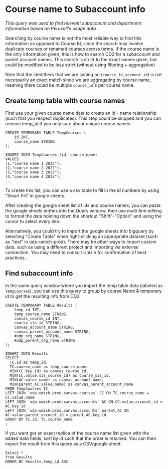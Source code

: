 # Course name to Subaccount info

*This query was used to find relevant subaccount and department information based on Perusall's usage data*

Searching by course name is not the most reliable way to find this information as opposed to Course Id, since the search may involve duplicate courses or renamed courses across terms. If the course name is the only information given, this is how to search CD2 for a subaccount and parent account names. This search is strict to the exact names given, but could be modified to be less strict (without using filtering + aggregation)

Note that the identifiers that we are joining on (`course_id`, `account_id`) is not necessarily an exact match since we are aggregating by course name, meaning there could be multiple `course_id`'s per course name.

## Create temp table with course names

First use your given course name data to create an id - name relationship (such that you respect duplicates). This step could be skipped and you can remove temp_id if you only care about unique course names.

```
CREATE TEMPORARY TABLE TempCourses (
    id INT,
    course_name STRING
);

INSERT INTO TempCourses (id, course_name)
VALUES
(1,"course name 1 2025"),
(2,"course name 2 2025"),
(3,"course name 3 2025"),
(4,"course name 4 2025"),
...
```
To create this list, you can use a csv table to fill in the id numbers by using "Smart Fill" in google sheets. 

After creating the google sheet list of ids and course names, you can paste the google sheets entries into the Query window, then use multi-line editing to format the data holding down the shortcut "Shift"-"Option" and using the cursor to select every line.

Alternatively, you could try to import the google sheets into bigquery by selecting "Create Table" when right-clicking an appropriate dataset (such as "test" in udp-umich-prod). There may be other ways to import custom data, such as using a different project and importing via external connection. You may need to consult Unizin for confirmation of best practices.

## Find subaccount info

In the same query window where you import the temp table data (labeled as `TempCourses`), you can use this query to group by course Name & temporary id to get the resulting info from CD2
```
CREATE TEMPORARY TABLE Results (
    temp_id INT,
    temp_course_name STRING,
    canvas_course_id INT,
    course_sis_id STRING,
    canvas_account_name STRING,
    canvas_parent_account_name STRING,
    #udp_org_name STRING,
    #udp_parent_org_name STRING
);

INSERT INTO Results 
SELECT 
  TC.id as temp_id, 
  TC.course_name as temp_course_name, 
  MIN(CC.key.id) as canvas_course_id,  
  MIN(CC.value.sis_source_id) as course_sis_id, 
  MIN(AC.value.name) as canvas_account_name, 
  MIN(parent_AC.value.name) as canvas_parent_account_name
FROM TempCourses TC
LEFT JOIN `udp-umich-prod.canvas.courses` CC ON TC.course_name = CC.value.name 
LEFT JOIN `udp-umich-prod.canvas.accounts` AC ON CC.value.account_id = AC.key.id
LEFT JOIN `udp-umich-prod.canvas.accounts` parent_AC ON AC.value.parent_account_id = parent_AC.key.id
GROUP BY TC.id, TC.course_name
;
```

If you want get an exact replica of the course name list given with the added data fields, sort by id such that the order is retained. You can then import the result from this query as a CSV/google sheet:
```
Select *
from Results
ORDER BY Results.temp_id ASC
```
